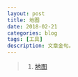 ```yaml
---
layout: post
title: 地图
date: 2018-02-21
categories: blog
tags: [工具]
description: 文章金句。
---
```



>1. [地图](http://map.baidu.com/?newmap=1&s=bt%26c%3D218%26sn%3D2%24%24%24%24%24%24%E6%B1%89%E9%98%B3%E7%81%AB%E8%BD%A6%E7%AB%99%24%240%24%24%24%24%26en%3D2%24%24%24%24%24%24%E7%8F%9E%E7%8B%AE%E8%B7%AF%24%240%24%24%24%24%26ie%3Dutf-8%26oue%3D0)   
